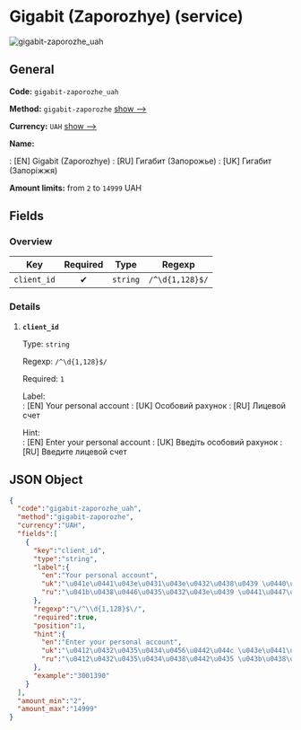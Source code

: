 
# Gigabit (Zaporozhye) (service) 
![gigabit-zaporozhe_uah](https://static.openfintech.io/payout_methods/gigabit-zaporozhe_uah/logo.svg?w=400&c=v0.59.26#w24)  

## General 
 
**Code:** `gigabit-zaporozhe_uah` 
 
**Method:** `gigabit-zaporozhe` [show -->](/payout-methods/gigabit-zaporozhe/) 
 
**Currency:** `UAH` [show -->](/currencies/UAH/) 
 
**Name:** 
 
:	[EN] Gigabit (Zaporozhye) 
:	[RU] Гигабит (Запорожье) 
:	[UK] Гигабит (Запоріжжя) 
 
**Amount limits:** from `2` to `14999` UAH 

## Fields 

### Overview 

|Key|Required|Type|Regexp| 
|:---:|:---:|:---:|:---:| 
|`client_id`|✔|`string`|`/^\d{1,128}$/`| 
 

### Details 
 
1. **`client_id`** 
 
	Type: `string` 
 
	Regexp: `/^\d{1,128}$/` 
 
	Required: `1` 
 
	Label:  
	: [EN] Your personal account 
	: [UK] Особовий рахунок 
	: [RU] Лицевой счет 
 
	Hint:  
	: [EN] Enter your personal account 
	: [UK] Введіть особовий рахунок 
	: [RU] Введите лицевой счет 
 

## JSON Object 

```json
{
  "code":"gigabit-zaporozhe_uah",
  "method":"gigabit-zaporozhe",
  "currency":"UAH",
  "fields":[
    {
      "key":"client_id",
      "type":"string",
      "label":{
        "en":"Your personal account",
        "uk":"\u041e\u0441\u043e\u0431\u043e\u0432\u0438\u0439 \u0440\u0430\u0445\u0443\u043d\u043e\u043a",
        "ru":"\u041b\u0438\u0446\u0435\u0432\u043e\u0439 \u0441\u0447\u0435\u0442"
      },
      "regexp":"\/^\\d{1,128}$\/",
      "required":true,
      "position":1,
      "hint":{
        "en":"Enter your personal account",
        "uk":"\u0412\u0432\u0435\u0434\u0456\u0442\u044c \u043e\u0441\u043e\u0431\u043e\u0432\u0438\u0439 \u0440\u0430\u0445\u0443\u043d\u043e\u043a",
        "ru":"\u0412\u0432\u0435\u0434\u0438\u0442\u0435 \u043b\u0438\u0446\u0435\u0432\u043e\u0439 \u0441\u0447\u0435\u0442"
      },
      "example":"3001390"
    }
  ],
  "amount_min":"2",
  "amount_max":"14999"
}
```  
